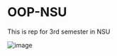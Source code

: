 # OOP-NSU
This is rep for 3rd semester in NSU


![image](https://github.com/user-attachments/assets/6d8e8f65-4060-4e2d-b77b-208580566f65)
